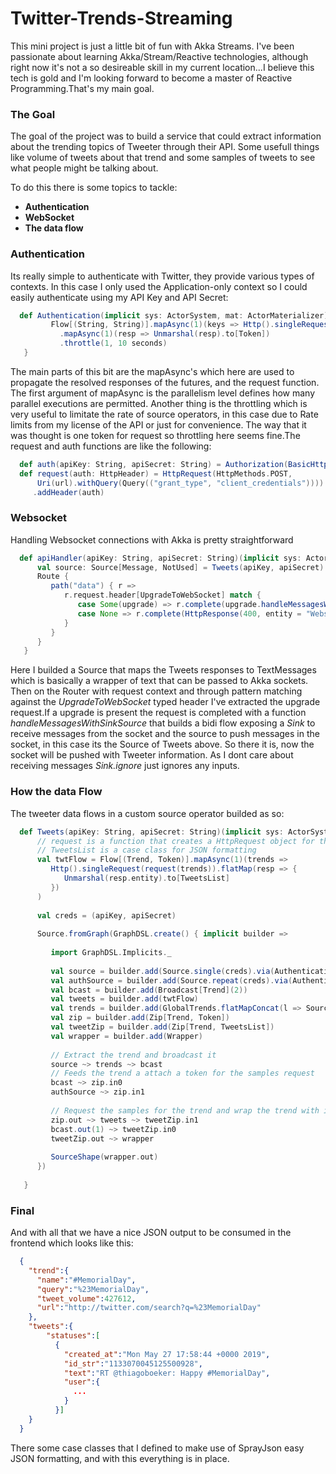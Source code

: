 # Twitter-Trends-Streaming
This mini project is just a little bit of fun with Akka Streams.
I've been passionate about learning Akka/Stream/Reactive technologies, although right now it's not a so desireable skill in my current
location...I believe this tech is gold and I'm looking forward to become a master of Reactive Programming.That's my main goal.

### The Goal
The goal of the project was to build a service that could extract information about the trending topics of Tweeter through their API.
Some usefull things like volume of tweets about that trend and some samples of tweets to see what people might be talking about.

To do this there is some topics to tackle:

* **Authentication**
* **WebSocket** 
* **The data flow**

### Authentication
Its really simple to authenticate with Twitter, they provide various types of contexts. In this case I only used the Application-only
context so I could easily authenticate using my API Key and API Secret:

```scala
  def Authentication(implicit sys: ActorSystem, mat: ActorMaterializer) = {
         Flow[(String, String)].mapAsync(1)(keys => Http().singleRequest(request(auth(keys._1, keys._2))))
           .mapAsync(1)(resp => Unmarshal(resp).to[Token])
           .throttle(1, 10 seconds)
   }
```

The main parts of this bit are the mapAsync's which here are used to propagate the resolved responses of the futures, and the request function.
The first argument of mapAsync is the parallelism level defines how many parallel executions are permitted. Another thing is the throttling 
which is very useful to limitate the rate of source operators, in this case due to Rate limits from my license of the API or just for convenience. 
The way that it was thought is one token for request so throttling here seems fine.The request and auth functions are like the following:

```scala
  def auth(apiKey: String, apiSecret: String) = Authorization(BasicHttpCredentials(apiKey, apiSecret))
  def request(auth: HttpHeader) = HttpRequest(HttpMethods.POST,
      Uri(url).withQuery(Query(("grant_type", "client_credentials"))))
     .addHeader(auth)
```

### Websocket
Handling Websocket connections with Akka is pretty straightforward

```scala
  def apiHandler(apiKey: String, apiSecret: String)(implicit sys: ActorSystem, mat: ActorMaterializer, ex: ExecutionContext) = {
      val source: Source[Message, NotUsed] = Tweets(apiKey, apiSecret).map(r => TextMessage(r.compactPrint))
      Route {
         path("data") { r =>
            r.request.header[UpgradeToWebSocket] match {
               case Some(upgrade) => r.complete(upgrade.handleMessagesWithSinkSource(Sink.ignore, source))
               case None => r.complete(HttpResponse(400, entity = "Websocket denied."))
            }
         }
      }
   }
```

Here I builded a Source that maps the Tweets responses to TextMessages which is basically a wrapper of text that can be passed
to Akka sockets. Then on the Router with request context and through pattern matching against the *UpgradeToWebSocket* typed header I've
extracted the upgrade request.If a upgrade is present the request is completed with a function *handleMessagesWithSinkSource* that builds 
a bidi flow exposing a *Sink* to receive messages from the socket and the source to push messages in the socket, in this case its the Source of Tweets above.
So there it is, now the socket will be pushed with Tweeter information. As I dont care about receiving messages *Sink.ignore* just ignores
any inputs.

### How the data Flow
The tweeter data flows in a custom source operator builded as so:
```scala
  def Tweets(apiKey: String, apiSecret: String)(implicit sys: ActorSystem, mat: ActorMaterializer, ex: ExecutionContext) = {
      // request is a function that creates a HttpRequest object for the Tweeter samples endpoint
      // TweetsList is a case class for JSON formatting
      val twtFlow = Flow[(Trend, Token)].mapAsync(1)(trends =>
         Http().singleRequest(request(trends)).flatMap(resp => {
            Unmarshal(resp.entity).to[TweetsList]
         })
      )
      
      val creds = (apiKey, apiSecret)
      
      Source.fromGraph(GraphDSL.create() { implicit builder =>
         
         import GraphDSL.Implicits._
         
         val source = builder.add(Source.single(creds).via(Authentication))
         val authSource = builder.add(Source.repeat(creds).via(Authentication))
         val bcast = builder.add(Broadcast[Trend](2))
         val tweets = builder.add(twtFlow)
         val trends = builder.add(GlobalTrends.flatMapConcat(l => Source(l(0).trends)))
         val zip = builder.add(Zip[Trend, Token])
         val tweetZip = builder.add(Zip[Trend, TweetsList])
         val wrapper = builder.add(Wrapper)
         
         // Extract the trend and broadcast it
         source ~> trends ~> bcast
         // Feeds the trend a attach a token for the samples request
         bcast ~> zip.in0
         authSource ~> zip.in1
         
         // Request the samples for the trend and wrap the trend with its tweets samples
         zip.out ~> tweets ~> tweetZip.in1
         bcast.out(1) ~> tweetZip.in0
         tweetZip.out ~> wrapper
         
         SourceShape(wrapper.out)
      })
      
   }
```

### Final
And with all that we have a nice JSON output to be consumed in the frontend which looks like this:
```JSON
  {
    "trend":{
      "name":"#MemorialDay",
      "query":"%23MemorialDay",
      "tweet_volume":427612,
      "url":"http://twitter.com/search?q=%23MemorialDay"
    },
    "tweets":{
        "statuses":[
          {
            "created_at":"Mon May 27 17:58:44 +0000 2019",
            "id_str":"1133070045125500928",
            "text":"RT @thiagoboeker: Happy #MemorialDay",
            "user":{
              ...
            }
          }]
    }
  }
```
There some case classes that I defined to make use of SprayJson easy JSON formatting, and with this everything
is in place.



